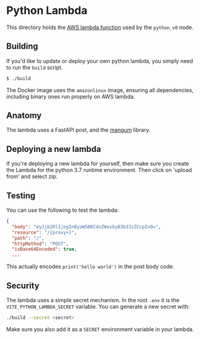 # Python Lambda

This directory holds the [AWS lambda function](https://us-west-1.console.aws.amazon.com/lambda/home?region=us-west-1#/functions/tttc-turbo-python?tab=code) used by the `python_v0` node.

## Building

If you'd like to update or deploy your own python lambda, you simply need to run the `build` script.

```bash
$ ./build
```

The Docker image uses the `amazonlinux` image, ensuring all dependencies, including binary ones run properly on AWS lambda.

## Anatomy

The lambda uses a FastAPI post, and the [mangum](https://mangum.io/) library.

## Deploying a new lambda

If you're deploying a new lambda for yourself, then make sure you create the Lambda for the python 3.7 runtime environment. Then click on 'upload from' and select zip.

## Testing

You can use the following to test the lambda:

```json
{
  "body": "eyJjb2RlIjogInByaW50KCdoZWxsbyB3b3JsZCcpIn0=",
  "resource": "/{proxy+}",
  "path": "/",
  "httpMethod": "POST",
  "isBase64Encoded": true,
  ...
```

This actually encodes `print('hello world')` in the post body code.

## Security

The lambda uses a simple secret mechanism. In the root `.env` it is the `VITE_PYTHON_LAMBDA_SECRET` variable. You can generate a new secret with:

```bash
./build --secret <secret>
```

Make sure you also add it as a `SECRET` environment variable in your lambda.
